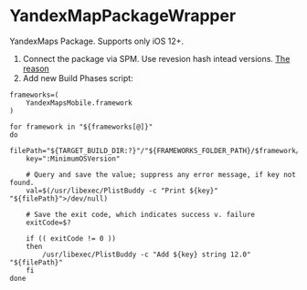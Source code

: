 # YandexMapPackageWrapper

YandexMaps Package. Supports only iOS 12+.

1. Connect the package via SPM. Use revesion hash intead versions. [The reason](https://forums.swift.org/t/override-for-unsafeflags-in-swift-package-manager/45273)
2. Add new Build Phases script:

```
frameworks=(
    YandexMapsMobile.framework
)

for framework in "${frameworks[@]}"
do
    filePath="${TARGET_BUILD_DIR:?}"/"${FRAMEWORKS_FOLDER_PATH}/$framework/Info.plist"
    key=":MinimumOSVersion"

    # Query and save the value; suppress any error message, if key not found.
    val=$(/usr/libexec/PlistBuddy -c "Print ${key}" "${filePath}">/dev/null)

    # Save the exit code, which indicates success v. failure
    exitCode=$?

    if (( exitCode != 0 )) 
    then 
        /usr/libexec/PlistBuddy -c "Add ${key} string 12.0" "${filePath}"
    fi
done
```
